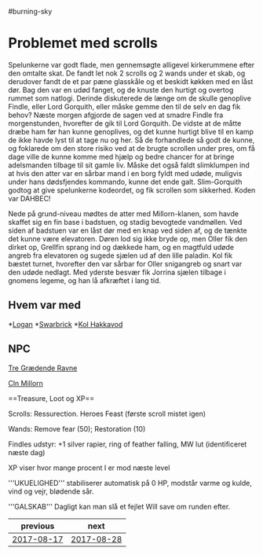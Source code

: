 #burning-sky

# Problemet med scrolls 
Spelunkerne var godt flade, men gennemsøgte alligevel kirkerummene efter den omtalte skat. De fandt let nok 2 scrolls og 2 wands under et skab, og derudover fandt de et par pæne glasskåle og et beskidt køkken med en låst dør. Bag den var en udød fanget, og de knuste den hurtigt og overtog rummet som natlogi. Derinde diskuterede de længe om de skulle genoplive Findle, eller Lord Gorquith, eller måske gemme den til de selv en dag fik behov? Næste morgen afgjorde de sagen ved at smadre Findle fra morgenstunden, hvorefter de gik til Lord Gorquith. De vidste at de måtte dræbe ham før han kunne genoplives, og det kunne hurtigt blive til en kamp de ikke havde lyst til at tage nu og her. Så de forhandlede så godt de kunne, og foklarede om den store risiko ved at de brugte scrollen under pres, om få dage ville de kunne komme med hjælp og bedre chancer for at bringe adelsmanden tilbage til sit gamle liv. Måske det også faldt slimklumpen ind at hvis den atter var en sårbar mand i en borg fyldt med udøde, muligvis under hans dødsfjendes kommando, kunne det ende galt. Slim-Gorquith godtog at give spelunkerne kodeordet, og fik scrollen som sikkerhed. Koden var DAHBEC!

Nede på grund-niveau mødtes de atter med Millorn-klanen, som havde skaffet sig en fin base i badstuen, og stadig bevogtede vandmøllen. Ved siden af badstuen var en låst dør med en knap ved siden af, og de tænkte det kunne være elevatoren. Døren lod sig ikke bryde op, men Oller fik den dirket op, Grellfin sprang ind og dækkede ham, og en magtfuld udøde angreb fra elevatoren og sugede sjælen ud af den lille paladin. Kol fik bæstet turnet, hvorefter den var sårbar for Oller snigangreb og snart var den udøde nedlagt. Med yderste besvær fik Jorrina sjælen tilbage i gnomens legeme, og han lå afkræftet i lang tid.

## Hvem var med

*[Logan](./Logan.md)
*[Swarbrick](./Swarbrick%20Everwood.md)
*[Kol Hakkavod](./Kol%20Hakkavod.md)




## NPC
[Tre Grædende Ravne](./Tre%20Grædende%20Ravne.md)

[Cln Millorn](./Cln%20Millorn.md)

==Treasure, Loot og XP==

Scrolls: Ressurection. Heroes Feast (første scroll mistet igen)

Wands: Remove fear (50); Restoration (10)

Findles udstyr: +1 silver rapier, ring of feather falling, MW lut (identificeret næste dag)




XP viser hvor mange procent I er mod næste level

'''UKUELIGHED''' stabiliserer automatisk på 0 HP, modstår varme og kulde, vind og vejr, blødende sår.

'''GALSKAB''' Dagligt kan man slå et fejlet Will save om runden efter.

| previous | next |
| --- | --- |
| [2017-08-17](./2017-08-17.md) | [2017-08-28](./2017-08-28.md) |
